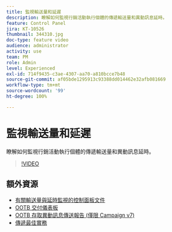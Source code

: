 ```yaml
---
title: 監視輸送量和延遲
description: 瞭解如何監視行銷活動執行個體的傳遞輸送量和異動訊息延時。
feature: Control Panel
jira: KT-10526
thumbnail: 344310.jpg
doc-type: feature video
audience: administrator
activity: use
team: PM
role: Admin
level: Experienced
exl-id: 714f9435-c3ae-4307-aa70-a810bcce7b48
source-git-commit: af05bde1295913c93388dd014462e32afb081669
workflow-type: tm+mt
source-wordcount: '99'
ht-degree: 100%

---
```


# 監視輸送量和延遲

瞭解如何監視行銷活動執行個體的傳遞輸送量和異動訊息延時。

>[!VIDEO](https://video.tv.adobe.com/v/344310/?quality=12&learn=0n)

## 額外資源

* [有關輸送量與延時監視的控制面板文件](https://experienceleague.adobe.com/docs/control-panel/using/performance-monitoring/thoughputs-latencies.html?lang=zh-Hant#)
* [OOTB 交付儀表板](https://experienceleague.adobe.com/docs/campaign-classic/using/sending-messages/monitoring-deliveries/delivery-dashboard.html?lang=zh-Hant)
* [OOTB 存取異動訊息傳送報告 (僅限 Campaign v7)](https://experienceleague.adobe.com/docs/campaign-classic/using/transactional-messaging/reports/about-transactional-messaging-reports.html?lang=zh-Hant)
* [傳遞最佳實務](https://experienceleague.adobe.com/docs/campaign-standard/using/communication-channels/delivery-bestpractices/delivery-best-practices.html?lang=zh-Hant)
